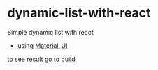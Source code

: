 &nbsp;
# dynamic-list-with-react

Simple dynamic list with react

* using [Material-UI](http://www.material-ui.com/#/components)

to see result go to [build](https://lucasnga.github.io/dynamic-list-with-react/build/)
